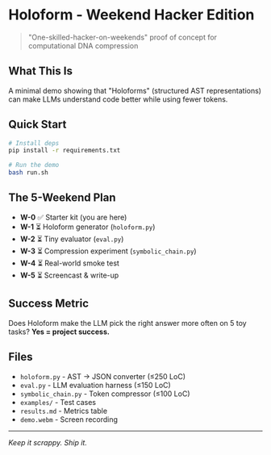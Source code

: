 # Holoform - Weekend Hacker Edition

> "One-skilled-hacker-on-weekends" proof of concept for computational DNA compression

## What This Is

A minimal demo showing that "Holoforms" (structured AST representations) can make LLMs understand code better while using fewer tokens.

## Quick Start

```bash
# Install deps
pip install -r requirements.txt

# Run the demo
bash run.sh
```

## The 5-Weekend Plan

- **W-0** ✅ Starter kit (you are here)
- **W-1** ⏳ Holoform generator (`holoform.py`)
- **W-2** ⏳ Tiny evaluator (`eval.py`) 
- **W-3** ⏳ Compression experiment (`symbolic_chain.py`)
- **W-4** ⏳ Real-world smoke test
- **W-5** ⏳ Screencast & write-up

## Success Metric

Does Holoform make the LLM pick the right answer more often on 5 toy tasks? **Yes = project success.**

## Files

- `holoform.py` - AST → JSON converter (≤250 LoC)
- `eval.py` - LLM evaluation harness (≤150 LoC)  
- `symbolic_chain.py` - Token compressor (≤100 LoC)
- `examples/` - Test cases
- `results.md` - Metrics table
- `demo.webm` - Screen recording

---

*Keep it scrappy. Ship it.*